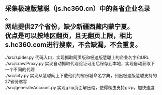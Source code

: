 
采集极速版慧聪（js.hc360.cn）中的各省企业名录 。<br>
网站提供27个省份，缺少新疆西藏内蒙宁夏。<br>
优点是可以按地区翻页，且无翻页上限，相比s.hc360.com进行搜索，不会缺漏，不会重复。<br>
---------
./src/spider.py    代码入口，实现抓取网页版和极速版慧聪上的企业名字和URL <br>
./src/crawlProxy.py 实现自动抓取代理验证可用后保存到本地，实现自动获取下一个不同的代理  <br>
./src/city.py     实现从慧聪网上下载他们的省份城命名字典，列出极速版慧聪支持的27省份缩写 <br>
./src/generateAccount.py 实现gzip页面解压缩，使得爬虫支持gizp，加快速度 <br>
